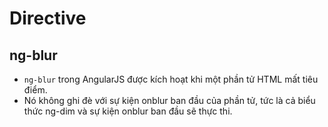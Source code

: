 # Directive

## ng-blur

- `ng-blur` trong AngularJS được kích hoạt khi một phần tử HTML mất tiêu điểm.
- Nó không ghi đè với sự kiện onblur ban đầu của phần tử, tức là cả biểu thức ng-dim và sự kiện onblur ban đầu sẽ thực thi.